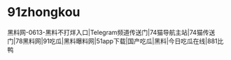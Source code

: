# 91zhongkou
黑料网-0613-黑料不打烊入口|Telegram频道传送门|74猫导航主站|74猫传送门|78黑料网|91吃瓜|黑料曝料网|51app下载|国产吃瓜|黑料|今日吃瓜在线|881比鸭
